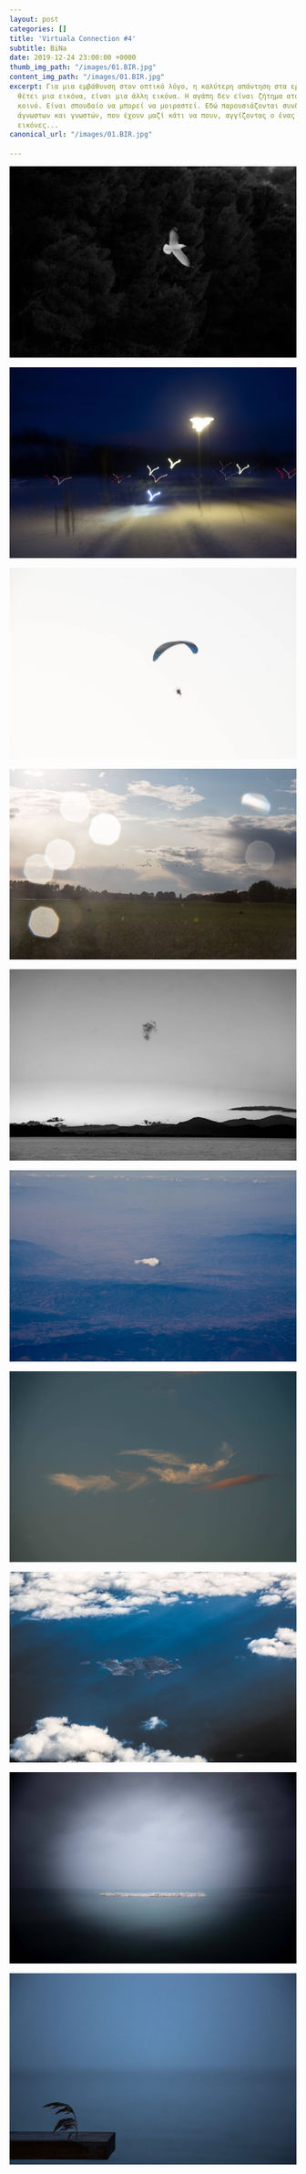 ```yaml
---
layout: post
categories: []
title: 'Virtuala Connection #4'
subtitle: BiNa
date: 2019-12-24 23:00:00 +0000
thumb_img_path: "/images/01.BIR.jpg"
content_img_path: "/images/01.BIR.jpg"
excerpt: Για μια εμβάθυνση στον οπτικό λόγο, η καλύτερη απάντηση στα ερωτήματα που
  θέτει μια εικόνα, είναι μια άλλη εικόνα. Η αγάπη δεν είναι ζήτημα ατομικό, αλλά
  κοινό. Είναι σπουδαίο να μπορεί να μοιραστεί. Εδώ παρουσιάζονται συνδέσεις φίλων,
  άγνωστων και γνωστών, που έχουν μαζί κάτι να πουν, αγγίζοντας ο ένας τον άλλον με
  εικόνες...
canonical_url: "/images/01.BIR.jpg"

---
```

![](/images/01.BIR.jpg)

![](/images/02.BIR_MG_0907.jpg)

![](/images/03.jpg)

![](/images/04.BIR_MG_5485.jpg)

![](/images/05.BIR.jpg)

![](/images/06.BIR_MG_7651.jpg)

![](/images/07.BIR.jpg)

![](/images/08.BIR.NASIOS_16.jpg)

![](/images/09.BIR.jpg)

![](/images/10.BIR_MG_6409PAINT.jpg)